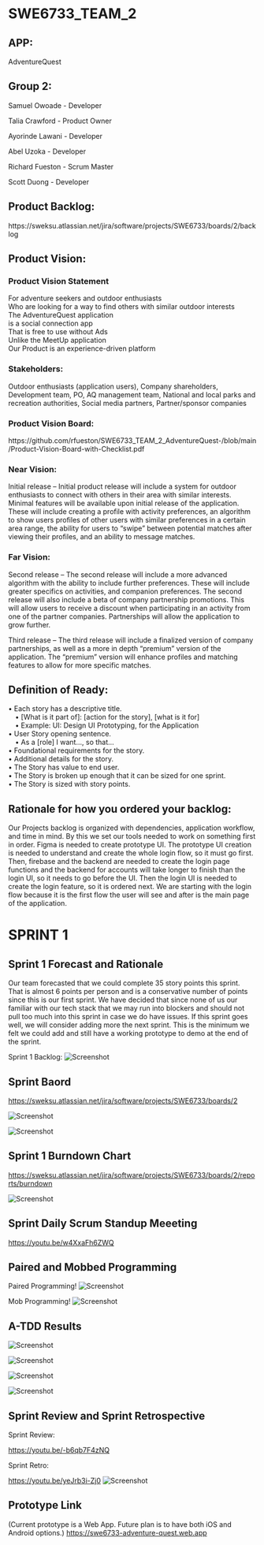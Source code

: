 # SWE6733_TEAM_2

<h2>APP:</h2> AdventureQuest 

<h2>Group 2:</h2>

Samuel Owoade - Developer 

Talia Crawford - Product Owner

Ayorinde Lawani - Developer 

Abel Uzoka - Developer 

Richard Fueston - Scrum Master 

Scott Duong - Developer 


<h2>Product Backlog:</h2> https://sweksu.atlassian.net/jira/software/projects/SWE6733/boards/2/backlog

<h2>Product Vision:</h2>

<h3>Product Vision Statement</h3>
For adventure seekers and outdoor enthusiasts <br>
Who are looking for a way to find others with similar outdoor interests  <br>
The AdventureQuest application  <br>
is a social connection app <br>
That is free to use without Ads <br>
Unlike the MeetUp application<br>
Our Product is an experience-driven platform  <br>

 <h3>Stakeholders: </h3> 
Outdoor enthusiasts (application users), Company shareholders, Development team, PO, AQ management team, National and local parks and recreation authorities, Social media partners, Partner/sponsor companies 

<h3>Product Vision Board: </h3>
https://github.com/rfueston/SWE6733_TEAM_2_AdventureQuest-/blob/main/Product-Vision-Board-with-Checklist.pdf

<h3>Near Vision: </h3>

Initial release – Initial product release will include a system for outdoor enthusiasts to connect with others in their area with similar interests. Minimal features will be available upon initial release of the application. These will include creating a profile with activity preferences, an algorithm to show users profiles of other users with similar preferences in a certain area range, the ability for users to “swipe” between potential matches after viewing their profiles, and an ability to message matches.  

<h3>Far Vision: </h3>

Second release – The second release will include a more advanced algorithm with the ability to include further preferences. These will include greater specifics on activities, and companion preferences. The second release will also include a beta of company partnership promotions. This will allow users to receive a discount when participating in an activity from one of the partner companies. Partnerships will allow the application to grow further.  

Third release – The third release will include a finalized version of company partnerships, as well as a more in depth “premium” version of the application. The “premium” version will enhance profiles and matching features to allow for more specific matches.  

<h2>Definition of Ready:</h2>
  
•	Each story has a descriptive title.<br>
  &emsp;•	[What is it part of]: [action for the story], [what is it for]<br>
  &emsp;•	Example: UI: Design UI Prototyping, for the Application<br>
•	User Story opening sentence. <br>
  &emsp;•	As a [role] I want…, so that…<br>
•	Foundational requirements for the story.<br>
•	Additional details for the story.<br>
•	The Story has value to end user. <br>
•	The Story is broken up enough that it can be sized for one sprint. <br>
•	The Story is sized with story points.<br>

<h2>Rationale for how you ordered your backlog:</h2>

Our Projects backlog is organized with dependencies, application workflow, and time in mind. By this we set our tools needed to work on something first in order. Figma is needed to create prototype UI. The prototype UI creation is needed to understand and create the whole login flow, so it must go first. Then, firebase and the backend are needed to create the login page functions and the backend for accounts will take longer to finish than the login UI, so it needs to go before the UI. Then the login UI is needed to create the login feature, so it is ordered next. We are starting with the login flow because it is the first flow the user will see and after is the main page of the application. 

<h1>SPRINT 1</h1>

<h2>Sprint 1 Forecast and Rationale</h2>

Our team forecasted that we could complete 35 story points this sprint. That is almost 6 points per person and is a conservative number of points since this is our first sprint. We have decided that since none of us our familiar with our tech stack that we may run into blockers and should not pull too much into this sprint in case we do have issues. If this sprint goes well, we will consider adding more the next sprint. This is the minimum we felt we could add and still have a working prototype to demo at the end of the sprint.

Sprint 1 Backlog: 
![Screenshot](https://github.com/rfueston/SWE6733_TEAM_2_AdventureQuest/blob/main/Sprint_1_Backlog.png)

<h2>Sprint Baord</h2>

https://sweksu.atlassian.net/jira/software/projects/SWE6733/boards/2

![Screenshot](https://github.com/rfueston/SWE6733_TEAM_2_AdventureQuest/blob/main/Sprint_1_Board.png)

![Screenshot](https://github.com/rfueston/SWE6733_TEAM_2_AdventureQuest/blob/main/Sprint_1_completed.png)

<h2>Sprint 1 Burndown Chart</h2>

https://sweksu.atlassian.net/jira/software/projects/SWE6733/boards/2/reports/burndown

![Screenshot](https://github.com/rfueston/SWE6733_TEAM_2_AdventureQuest/blob/main/Sprint_1_Burndown.png)

<h2>Sprint Daily Scrum Standup Meeeting</h2>

https://youtu.be/w4XxaFh6ZWQ

<h2>Paired and Mobbed Programming</h2>

Paired Programming!
![Screenshot](https://github.com/rfueston/SWE6733_TEAM_2_AdventureQuest/blob/main/Paired_Sprint_1.png)

Mob Programming!
![Screenshot](https://github.com/rfueston/SWE6733_TEAM_2_AdventureQuest/blob/main/mobbing_Sprint_1.png)

<h2>A-TDD Results</h2>

![Screenshot](https://github.com/rfueston/SWE6733_TEAM_2_AdventureQuest/blob/main/ATDD_LOGIN_PAGE.png)

![Screenshot](https://github.com/rfueston/SWE6733_TEAM_2_AdventureQuest/blob/main/ATDD_SIGNIN_PAGE.png)

![Screenshot](https://github.com/rfueston/SWE6733_TEAM_2_AdventureQuest/blob/main/ATDD_CREATE_ACCOUNT_PAGE.png)

![Screenshot](https://github.com/rfueston/SWE6733_TEAM_2_AdventureQuest/blob/main/ATDD_HOME_PAGE.png)

<h2>Sprint Review and Sprint Retrospective</h2>

Sprint Review:

https://youtu.be/-b6qb7F4zNQ

Sprint Retro:

https://youtu.be/yeJrb3i-Zj0
![Screenshot](https://github.com/rfueston/SWE6733_TEAM_2_AdventureQuest/blob/main/Sprint_1_retro.png)


<h2>Prototype Link</h2>

(Current prototype is a Web App. Future plan is to have both iOS and Android options.)
https://swe6733-adventure-quest.web.app
